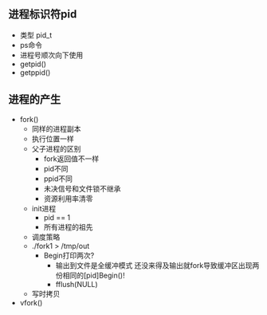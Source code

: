 ## 进程标识符pid
- 类型 pid_t
- ps命令
- 进程号顺次向下使用
- getpid()
- getppid()

## 进程的产生
- fork()
  - 同样的进程副本
  - 执行位置一样
  - 父子进程的区别
    - fork返回值不一样
    - pid不同
    - ppid不同
    - 未决信号和文件锁不继承
    - 资源利用率清零
  - init进程
    - pid == 1
    - 所有进程的祖先
  - 调度策略
  - ./fork1 > /tmp/out
    - Begin打印两次?
      - 输出到文件是全缓冲模式 还没来得及输出就fork导致缓冲区出现两份相同的[pid]Begin()!
      - fflush(NULL)
  - 写时拷贝
- vfork()